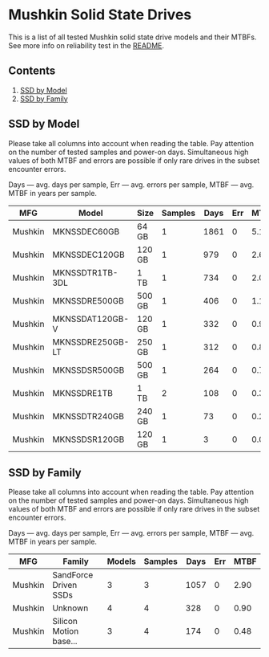 Mushkin Solid State Drives
==========================

This is a list of all tested Mushkin solid state drive models and their MTBFs. See
more info on reliability test in the [README](https://github.com/bsdhw/SMART).

Contents
--------

1. [ SSD by Model  ](#ssd-by-model)
2. [ SSD by Family ](#ssd-by-family)

SSD by Model
------------

Please take all columns into account when reading the table. Pay attention on the
number of tested samples and power-on days. Simultaneous high values of both MTBF
and errors are possible if only rare drives in the subset encounter errors.

Days — avg. days per sample,
Err  — avg. errors per sample,
MTBF — avg. MTBF in years per sample.

| MFG       | Model              | Size   | Samples | Days  | Err   | MTBF |
|-----------|--------------------|--------|---------|-------|-------|------|
| Mushkin   | MKNSSDEC60GB       | 64 GB  | 1       | 1861  | 0     | 5.10   |
| Mushkin   | MKNSSDEC120GB      | 120 GB | 1       | 979   | 0     | 2.68   |
| Mushkin   | MKNSSDTR1TB-3DL    | 1 TB   | 1       | 734   | 0     | 2.01   |
| Mushkin   | MKNSSDRE500GB      | 500 GB | 1       | 406   | 0     | 1.11   |
| Mushkin   | MKNSSDAT120GB-V    | 120 GB | 1       | 332   | 0     | 0.91   |
| Mushkin   | MKNSSDRE250GB-LT   | 250 GB | 1       | 312   | 0     | 0.86   |
| Mushkin   | MKNSSDSR500GB      | 500 GB | 1       | 264   | 0     | 0.72   |
| Mushkin   | MKNSSDRE1TB        | 1 TB   | 2       | 108   | 0     | 0.30   |
| Mushkin   | MKNSSDTR240GB      | 240 GB | 1       | 73    | 0     | 0.20   |
| Mushkin   | MKNSSDSR120GB      | 120 GB | 1       | 3     | 0     | 0.01   |

SSD by Family
-------------

Please take all columns into account when reading the table. Pay attention on the
number of tested samples and power-on days. Simultaneous high values of both MTBF
and errors are possible if only rare drives in the subset encounter errors.

Days — avg. days per sample,
Err  — avg. errors per sample,
MTBF — avg. MTBF in years per sample.

| MFG       | Family                 | Models | Samples | Days  | Err   | MTBF |
|-----------|------------------------|--------|---------|-------|-------|------|
| Mushkin   | SandForce Driven SSDs  | 3      | 3       | 1057  | 0     | 2.90   |
| Mushkin   | Unknown                | 4      | 4       | 328   | 0     | 0.90   |
| Mushkin   | Silicon Motion base... | 3      | 4       | 174   | 0     | 0.48   |
